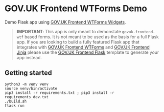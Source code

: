 # GOV.UK Frontend WTForms Demo

Demo Flask app using [GOV.UK Frontend WTForms Widgets](https://github.com/LandRegistry/govuk-frontend-wtf).

> **IMPORTANT**: This app is only meant to demonstate `govuk-frontend-wtf` based forms. It is not meant to be used as the basis for a full Flask app. If you are looking to build a fully featured Flask app that integrates with [GOV.UK Frontend WTForms](https://github.com/LandRegistry/govuk-frontend-wtf) and [GOV.UK Frontend Jinja](https://github.com/LandRegistry/govuk-frontend-jinja) please use the [GOV.UK Frontend Flask](https://github.com/LandRegistry/govuk-frontend-flask) template to generate your app instead.

## Getting started

```shell
python3 -m venv venv
source venv/bin/activate
pip3 install -r requirements.txt ; pip3 install -r requirements_dev.txt
./build.sh
flask run
```
